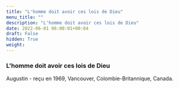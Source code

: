 ```yaml
---
title: "L'homme doit avoir ces lois de Dieu"
menu_title: ""
description: "L'homme doit avoir ces lois de Dieu"
date: 2022-06-01 06:00:01+00:84
draft: False
hidden: True
weight:
---
```

### L'homme doit avoir ces lois de Dieu

Augustin - reçu en 1969, Vancouver, Colombie-Britannique, Canada.
